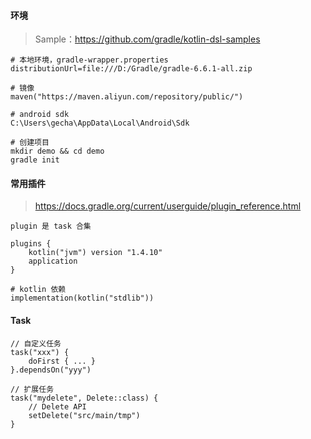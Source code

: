 #### 环境

> Sample：https://github.com/gradle/kotlin-dsl-samples

```
# 本地环境，gradle-wrapper.properties
distributionUrl=file:///D:/Gradle/gradle-6.6.1-all.zip

# 镜像
maven("https://maven.aliyun.com/repository/public/")

# android sdk
C:\Users\gecha\AppData\Local\Android\Sdk

# 创建项目
mkdir demo && cd demo
gradle init
```

#### 常用插件

> https://docs.gradle.org/current/userguide/plugin_reference.html

```
plugin 是 task 合集

plugins {
	kotlin("jvm") version "1.4.10"
	application
}

# kotlin 依赖
implementation(kotlin("stdlib"))
```

#### Task

```
// 自定义任务
task("xxx") {
	doFirst { ... }
}.dependsOn("yyy")

// 扩展任务
task("mydelete", Delete::class) {
	// Delete API
    setDelete("src/main/tmp")
}
```

